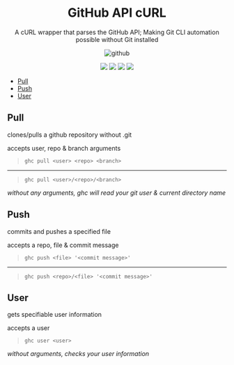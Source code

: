 <div align="center">
<h1>GitHub API cURL</h1>
<p>A cURL wrapper that parses the GitHub API; Making Git CLI automation possible without Git installed</p>

![github](https://miro.medium.com/max/1200/1*9PnPjPI65fGwLiMfluVLrw.jpeg)

<img src="https://img.shields.io/badge/Shell_Script-121011?style=for-the-badge&logo=gnu-bash&logoColor=white"></img>
<img src="https://img.shields.io/badge/Made%20with-Bash-1f425f.svg"></img>
<img src=https://img.shields.io/badge/Maintained%3F-yes-green.svg></img>
<img src="https://badge-size.herokuapp.com/wick3dr0se/github-api-curl/master/ghc"></img>
</div>

- [Pull](#pull)
- [Push](#push)
- [User](#user)

## Pull
clones/pulls a github repository without .git  

accepts user, repo & branch arguments  
> `ghc pull <user> <repo> <branch>`

--- 
> `ghc pull <user>/<repo>/<branch>`

_without any arguments, ghc will read your git user & current directory name_

## Push
commits and pushes a specified file

accepts a repo, file & commit message
> `ghc push <file> '<commit message>'`

---
>  `ghc push <repo>/<file> '<commit message>'`

## User
gets specifiable user information

accepts a user
> `ghc user <user>`

_without arguments, checks your user information_
